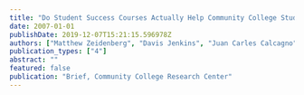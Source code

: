 ```yaml
---
title: "Do Student Success Courses Actually Help Community College Students Succeed?"
date: 2007-01-01
publishDate: 2019-12-07T15:21:15.596978Z
authors: ["Matthew Zeidenberg", "Davis Jenkins", "Juan Carles Calcagno"]
publication_types: ["4"]
abstract: ""
featured: false
publication: "Brief, Community College Research Center"
---
```


